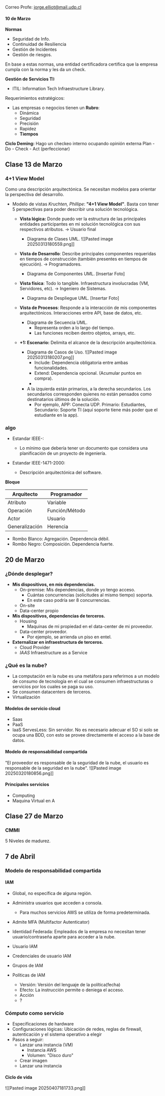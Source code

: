 Correo Profe: jorge.elliot@mail.udp.cl
#### 10 de Marzo

**Normas**

- Seguridad de Info.
- Continuidad de Resiliencia
- Gestión de Incidentes
- Gestión de riesgos.

En base a estas normas, una entidad certificadora certifica que la empresa cumpla con la norma y les da un check.

**Gestión de Servicios TI:**

- ITIL: Information Tech Infraestructure Library.

Requerimientos estratégicos:
- Las empresas o negocios tienen un **Rubro**:
	- Dinámica
	- Seguridad
	- Precisión
	- Rapidez
	- **Tiempos**

**Ciclo Deming:** Hago un checkeo interno ocupando opinión externa
Plan - Do - Check - Act (perfeccionar)

## Clase 13 de Marzo
### 4+1 View Model
Como una descripción arquitectónica. Se necesitan modelos para orientar la perspectiva del desarrollo.
- Modelo de vistas *Kruchten, Phillipe*: **"4+1 View Model"**. Basta con tener 5 perspectivas para poder describir una solución tecnológica.

	- **Vista lógica:** Donde puedo ver la estructura de las principales entidades participantes en mi solución tecnológica con sus respectivos atributos. -> Usuario final
		- Diagrama de Clases UML.
			![[Pasted image 20250313180559.png]]
	- **Vista de Desarrollo**: Describe principales componentes requeridas en tiempos de construcción (también presentes en tiempos de ejecución). -> Programadores.
		- Diagrama de Componentes UML.
			[Insertar Foto]
		
	- **Vista física**: Todo lo tangible. Infraestructura involucradas (VM, Servidores, etc). -> Ingeniero de Sistemas.
		- Diagrama de Despliegue UML.
			[Insertar Foto]
	
	- **Vista de Procesos**: Responde a la interacción de mis componentes arquitectónicos. Interacciones entre API, base de datos, etc.
		- Diagrama de Secuencia UML.
			- Representa orden a lo largo del tiempo.
			- Las funciones reciben dentro objetos, arrays, etc.
		
	- **+1: Escenario:** Delimita el alcance de la descripción arquitectónica.
		- Diagrama de Casos de Uso.
		![[Pasted image 20250313180207.png]]
			- Include: Dependencia obligatoria entre ambas funcionalidades.
			- Extend: Dependencia opcional. (Acumular puntos en compra).
			- 
		- A la izquierda están primarios, a la derecha secundarios. Los secundarios corresponden quienes no están pensados como destinatarios últimos de la solución.
			- Por ejemplo, APP: Conecta UDP. Primario: Estudiantes, Secundario: Soporte TI (aquí soporte tiene más poder que el estudiante en la app).

### algo
- Estandar IEEE-:
	- Lo mínimo que debería tener un documento que considera una planificación de un proyecto de ingeniería.

- Estandar IEEE-1471-2000:
	- Descripción arquitectónica del software.

**Bloque**

| Arquitecto     | Programador    |
| -------------- | -------------- |
| Atributo       | Variable       |
| Operación      | Función/Método |
| Actor          | Usuario        |
| Generalización | Herencia       |

- Rombo Blanco: Agregación. Dependencia débil.
- Rombo Negro: Composición.  Dependencia fuerte.

## 20 de Marzo
### ¿Dónde desplegar?

- **Mis dispositivos, en mis dependencias.**
	- On-premise: Mis dependencias, donde yo tengo acceso.
		- Cuántas concurrencias (solicitudes al mismo tiempo) soporta.
		- En este caso podría ser 8 concurrencias.
	- On-site
	- Data-center propio
- **Mis dispositivos, dependencias de terceros.**
	- Housing
		- Maquinas de mi propiedad en el data-center de mi proveedor.
	- Data-center proveedor.
		- Por ejemplo, se arrienda un piso en entel.
- **Externalizar en infraestructura de terceros.**
	- Cloud Provider
	- *IAAS* Infraestructure as a Service

### ¿Qué es la nube?
- La computación en la nube es una metáfora para referirnos a un modelo de consumo de tecnología en el cual se consumen infraestructuras o servicios por los cuales se paga su uso.
- Se consumen datacenters de terceros.
- Virtualización
#### Modelos de servicio cloud
- Saas
- PaaS
- IaaS
ServesLess: Sin servidor. No es necesario adecuar el SO si solo se ocupa una BDD, con esto se provee directamente el acceso a la base de datos. 
#### Modelo de responsabilidad compartida
"El proveedor es responsable de la seguridad de la nube, el usuario es responsable de la seguridad en la nube".
![[Pasted image 20250320180856.png]]

#### Principales servicios
- Computing
- Maquina Virtual en A

##   Clase 27 de Marzo
### CMMI
5 Niveles de madurez. 

## 7 de Abril

### Modelo de responsabilidad compartida

#### IAM
- Global, no específica de alguna región. 
- Administra usuarios que acceden a consola.
	- Para muchos servicios AWS se utiliza de forma predeterminada.
- Admite MFA (Multifactor Autenticator)
- Identidad Federada: Empleados de la empresa no necesitan tener usuario/contraseña aparte para acceder a la nube. 

- Usuario IAM
- Credenciales de usuario IAM
- Grupos de IAM
- Políticas de IAM
	- Versión: Versión del lenguaje de la política(fecha)
	- Efecto: La instrucción permite o deniega el acceso.
	- Acción
	- ?

### Cómputo como servicio
- Especificaciones de hardware
- Configuraciones lógicas: Ubicación de redes, reglas de firewall, autenticación y el sistema operativo a elegir
- Pasos a seguir:
	- Lanzar una instancia (VM)
		- Instancia AWS
		- Volumen: "Disco duro"
	- Crear imagen
	- Lanzar una instancia

#### Ciclo de vida
![[Pasted image 20250407181733.png]]

